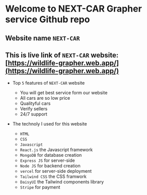 # Welcome to NEXT-CAR Grapher service Github repo

## Website name `NEXT-CAR`

## This is live link of `NEXT-CAR` website: [https://wildlife-grapher.web.app/](https://wildlife-grapher.web.app/)

* Top `5` features of `NEXT-CAR` website
   * You will get best service form our website
   * All cars are so low price
   * Qualityful cars
   * Verify sellers
   * 24/7 support

* The technoly I used for this website
   * `HTML`
   * `CSS`
   * `Javascript`
   * `React.js` the Javascript framework
   * `MongoDB` for database creation
   * `Express JS` for server-side
   * `Node JS` for backend creation
   * `vercel` for server-side deployment
   * `Tailwind CSS` the CSS framwork
   * `DaisyUI` the Tailwind components library
   * `Stripe` for payment
